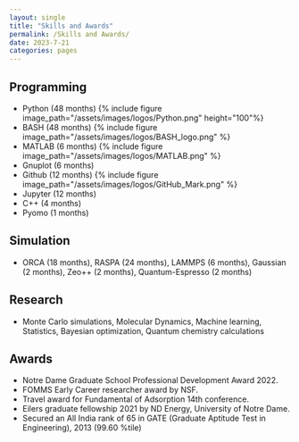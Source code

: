 ```yaml
---
layout: single
title: "Skills and Awards"
permalink: /Skills and Awards/
date: 2023-7-21
categories: pages
---
```

## Programming ##
* Python (48 months) {% include figure image_path="/assets/images/logos/Python.png" height="100"%}
* BASH (48 months)  {% include figure image_path="/assets/images/logos/BASH_logo.png" %}
* MATLAB (6 months) {% include figure image_path="/assets/images/logos/MATLAB.png" %}
* Gnuplot (6 months)
* Github (12 months) {% include figure image_path="/assets/images/logos/GitHub_Mark.png" %}
* Jupyter (12 months)
* C++ (4 months)
* Pyomo (1 months)

## Simulation ##
* ORCA (18 months), RASPA (24 months), LAMMPS (6 months), Gaussian (2 months), Zeo++ (2 months), Quantum-Espresso (2 months)

## Research ##
* Monte Carlo simulations, Molecular Dynamics, Machine learning, Statistics, Bayesian optimization, Quantum chemistry calculations

## Awards ##
* Notre Dame Graduate School Professional Development Award 2022.
* FOMMS Early Career researcher award by NSF.
* Travel award for Fundamental of Adsorption 14th conference.
* Eilers graduate fellowship 2021 by ND Energy, University of Notre Dame.
* Secured an All India rank of 65 in GATE (Graduate Aptitude Test in Engineering), 2013 (99.60 %tile)


